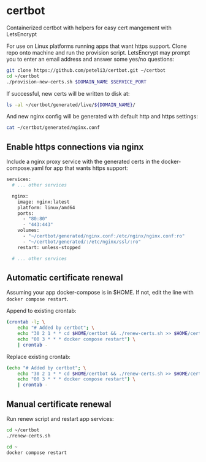 # certbot
Containerized certbot with helpers for easy cert mangement with LetsEncrypt

For use on Linux platforms running apps that want https support.
Clone repo onto machine and run the provision script. LetsEncrypt may prompt you to enter an email address and answer some yes/no questions:

```bash
git clone https://github.com/peteli3/certbot.git ~/certbot
cd ~/certbot
./provision-new-certs.sh $DOMAIN_NAME $SERVICE_PORT
```

If successful, new certs will be written to disk at:
```bash
ls -al ~/certbot/generated/live/${DOMAIN_NAME}/
```

And new nginx config will be generated with default http and https settings:
```bash
cat ~/certbot/generated/nginx.conf
```

## Enable https connections via nginx

Include a nginx proxy service with the generated certs in the docker-compose.yaml for app that wants https support:
```bash
services:
  # ... other services

  nginx:
    image: nginx:latest
    platform: linux/amd64
    ports:
      - "80:80"
      - "443:443"
    volumes:
      - "~/certbot/generated/nginx.conf:/etc/nginx/nginx.conf:ro"
      - "~/certbot/generated/:/etc/nginx/ssl/:ro"
    restart: unless-stopped

  # ... other services
```

## Automatic certificate renewal

Assuming your app docker-compose is in $HOME.
If not, edit the line with `docker compose restart`.

Append to existing crontab:
```bash
(crontab -l; \
    echo "# Added by certbot"; \
    echo "30 2 1 * * cd $HOME/certbot && ./renew-certs.sh >> $HOME/certbot/renewal.log 2>&1"; \
    echo "00 3 * * * docker compose restart") \
    | crontab -
```

Replace existing crontab:
```bash
(echo "# Added by certbot"; \
    echo "30 2 1 * * cd $HOME/certbot && ./renew-certs.sh >> $HOME/certbot/renewal.log 2>&1";
    echo "00 3 * * * docker compose restart") \
    | crontab -
```

## Manual certificate renewal

Run renew script and restart app services:
```bash
cd ~/certbot
./renew-certs.sh

cd ~
docker compose restart
```
